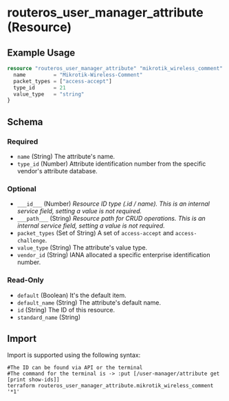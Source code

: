 # routeros_user_manager_attribute (Resource)


## Example Usage
```terraform
resource "routeros_user_manager_attribute" "mikrotik_wireless_comment" {
  name         = "Mikrotik-Wireless-Comment"
  packet_types = ["access-accept"]
  type_id      = 21
  value_type   = "string"
}
```

<!-- schema generated by tfplugindocs -->
## Schema

### Required

- `name` (String) The attribute's name.
- `type_id` (Number) Attribute identification number from the specific vendor's attribute database.

### Optional

- `___id___` (Number) <em>Resource ID type (.id / name). This is an internal service field, setting a value is not required.</em>
- `___path___` (String) <em>Resource path for CRUD operations. This is an internal service field, setting a value is not required.</em>
- `packet_types` (Set of String) A set of `access-accept` and `access-challenge`.
- `value_type` (String) The attribute's value type.
- `vendor_id` (String) IANA allocated a specific enterprise identification number.

### Read-Only

- `default` (Boolean) It's the default item.
- `default_name` (String) The attribute's default name.
- `id` (String) The ID of this resource.
- `standard_name` (String)

## Import
Import is supported using the following syntax:
```shell
#The ID can be found via API or the terminal
#The command for the terminal is -> :put [/user-manager/attribute get [print show-ids]]
terraform routeros_user_manager_attribute.mikrotik_wireless_comment '*1'
```
